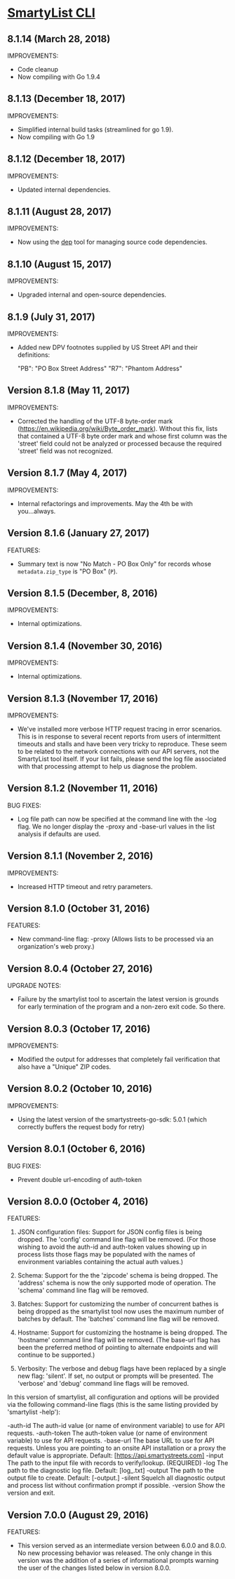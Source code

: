 # [SmartyList CLI](https://smartystreets.com/docs/plugins/smartylist/cli)

## 8.1.14 (March 28, 2018)

IMPROVEMENTS:

- Code cleanup
- Now compiling with Go 1.9.4


## 8.1.13 (December 18, 2017)

IMPROVEMENTS:

- Simplified internal build tasks (streamlined for go 1.9).
- Now compiling with Go 1.9


## 8.1.12 (December 18, 2017)

IMPROVEMENTS:

- Updated internal dependencies.


## 8.1.11 (August 28, 2017)

IMPROVEMENTS:

- Now using the [dep](https://github.com/golang/dep) tool for managing source code dependencies.


## 8.1.10 (August 15, 2017)

IMPROVEMENTS:

- Upgraded internal and open-source dependencies.


## 8.1.9 (July 31, 2017)

IMPROVEMENTS:

- Added new DPV footnotes supplied by US Street API and their definitions:

    "PB": "PO Box Street Address"
    "R7": "Phantom Address"


## Version 8.1.8 (May 11, 2017)

IMPROVEMENTS:

- Corrected the handling of the UTF-8 byte-order mark (https://en.wikipedia.org/wiki/Byte_order_mark). Without this fix, lists that contained a UTF-8 byte order mark and whose first column was the 'street' field could not be analyzed or processed because the required 'street' field was not recognized.


## Version 8.1.7 (May 4, 2017)

IMPROVEMENTS:

- Internal refactorings and improvements. May the 4th be with you...always.


## Version 8.1.6 (January 27, 2017)

FEATURES:

- Summary text is now "No Match - PO Box Only" for records whose `metadata.zip_type` is "PO Box" (`P`).


## Version 8.1.5 (December, 8, 2016)

IMPROVEMENTS:

- Internal optimizations.


## Version 8.1.4 (November 30, 2016)

IMPROVEMENTS:

- Internal optimizations.


## Version 8.1.3 (November 17, 2016)

IMPROVEMENTS:

- We've installed more verbose HTTP request tracing in error scenarios. This is in response to several recent
reports from users of intermittent timeouts and stalls and have been very tricky to reproduce. These seem to
be related to the network connections with our API servers, not the SmartyList tool itself. If your list
fails, please send the log file associated with that processing attempt to help us diagnose the problem.


## Version 8.1.2 (November 11, 2016)

BUG FIXES:

- Log file path can now be specified at the command line with the -log flag. We no longer display the -proxy and -base-url values in the list analysis if defaults are used.


## Version 8.1.1 (November 2, 2016)

IMPROVEMENTS:

- Increased HTTP timeout and retry parameters.


## Version 8.1.0 (October 31, 2016)

FEATURES:

- New command-line flag: -proxy (Allows lists to be processed via an organization's web proxy.)


## Version 8.0.4 (October 27, 2016)

UPGRADE NOTES:

- Failure by the smartylist tool to ascertain the latest version is grounds for early termination of the
program and a non-zero exit code. So there.


## Version 8.0.3 (October 17, 2016)

IMPROVEMENTS:

- Modified the output for addresses that completely fail verification that also have a "Unique" ZIP codes.


## Version 8.0.2 (October 10, 2016)

IMPROVEMENTS:

- Using the latest version of the smartystreets-go-sdk: 5.0.1 (which correctly buffers the request body for retry)


## Version 8.0.1 (October 6, 2016)

BUG FIXES:

- Prevent double url-encoding of auth-token



## Version 8.0.0 (October 4, 2016)

FEATURES:

1. JSON configuration files: Support for JSON config files is being dropped. The 'config'
command line flag will be removed. (For those wishing to avoid the auth-id and auth-token
values showing up in process lists those flags may be populated with the names of environment
variables containing the actual auth values.)

2. Schema: Support for the the 'zipcode' schema is being dropped. The 'address' schema is now
the only supported mode of operation. The 'schema' command line flag will be removed.

3. Batches: Support for customizing the number of concurrent bathes is being dropped as the
smartylist tool now uses the maximum number of batches by default. The 'batches' command line
flag will be removed.

4. Hostname: Support for customizing the hostname is being dropped. The 'hostname' command line
flag will be removed. (The base-url flag has been the preferred method of pointing to alternate
endpoints and will continue to be supported.)

5. Verbosity: The verbose and debug flags have been replaced by a single new flag: 'silent'. If
set, no output or prompts will be presented. The 'verbose' and 'debug' command line flags will
be removed.


In this version of smartylist, all configuration and options will be provided via the following
command-line flags (this is the same listing provided by 'smartylist -help'):

  -auth-id
    	The auth-id value (or name of environment variable) to use for API requests.
  -auth-token
    	The auth-token value (or name of environment variable) to use for API requests.
  -base-url
    	The base URL to use for API requests.
    	Unless you are pointing to an onsite API installation or a proxy the default value is appropriate.
    	Default: [https://api.smartystreets.com]
  -input
    	The path to the input file with records to verify/lookup. (REQUIRED)
  -log
    	The path to the diagnostic log file.
    	Default: [log_<datetime>.txt]
  -output
    	The path to the output file to create.
    	Default: [<input-filename>-output.<input-extension>]
  -silent
    	Squelch all diagnostic output and process list without confirmation prompt if possible.
  -version
    	Show the version and exit.


## Version 7.0.0 (August 29, 2016)

FEATURES:

- This version served as an intermediate version between 6.0.0 and 8.0.0. No new processing
behavior was released. The only change in this version was the addition of a series of
informational prompts warning the user of the changes listed below in version 8.0.0.

